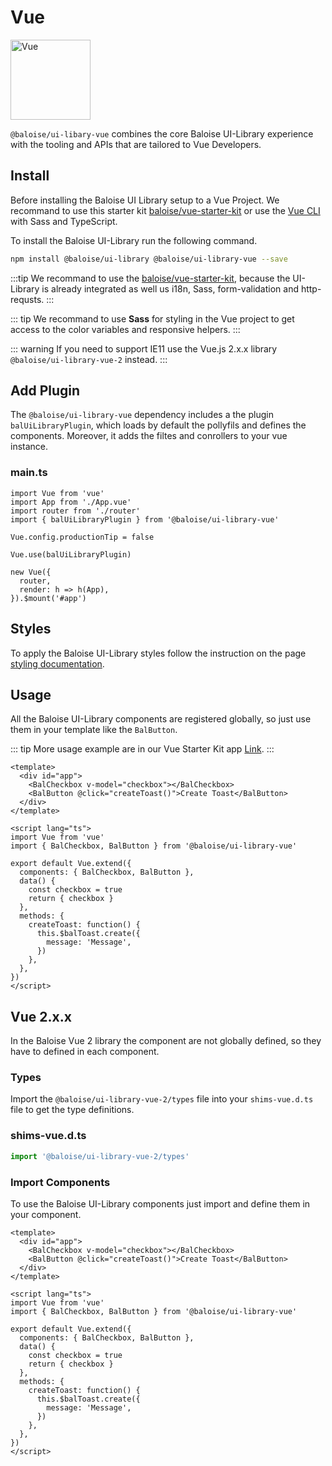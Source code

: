 # Vue

<img style="width: 128px;" src="https://vuejs.org/images/logo.png" data-origin="https://vuejs.org/images/logo.png" alt="Vue">

`@baloise/ui-libary-vue` combines the core Baloise UI-Library experience with the tooling and APIs that are tailored to Vue Developers.

## Install

Before installing the Baloise UI Library setup to a Vue Project. We recommand to use this starter kit [baloise/vue-starter-kit](https://github.com/baloise/vue-starter-kit) or use the [Vue CLI](https://cli.vuejs.org/guide/installation.html) with Sass and TypeScript.

To install the Baloise UI-Library run the following command.

```bash
npm install @baloise/ui-library @baloise/ui-library-vue --save
```

:::tip
We recommand to use the [baloise/vue-starter-kit](https://github.com/baloise/vue-starter-kit), because the UI-Library is already integrated as well us i18n, Sass, form-validation and http-requsts.
:::

::: tip
We recommand to use **Sass** for styling in the Vue project to get access to the color variables and responsive helpers.
:::

::: warning
If you need to support IE11 use the Vue.js 2.x.x library `@baloise/ui-library-vue-2` instead.
:::

## Add Plugin

The `@baloise/ui-library-vue` dependency includes a the plugin `balUiLibraryPlugin`, which loads by default the pollyfils and defines the components. Moreover, it adds the filtes and conrollers to your vue instance.

### main.ts

```typescript{4,8}
import Vue from 'vue'
import App from './App.vue'
import router from './router'
import { balUiLibraryPlugin } from '@baloise/ui-library-vue'

Vue.config.productionTip = false

Vue.use(balUiLibraryPlugin)

new Vue({
  router,
  render: h => h(App),
}).$mount('#app')
```

## Styles

To apply the Baloise UI-Library styles follow the instruction on the page [styling documentation](/guide/styles/installation.html).

## Usage

All the Baloise UI-Library components are registered globally, so just use them in your template like the `BalButton`.

::: tip
More usage example are in our Vue Starter Kit app [Link](https://github.com/baloise/vue-starter-kit/blob/vue-next/src/app/pages/Home.vue).
:::

```vue
<template>
  <div id="app">
    <BalCheckbox v-model="checkbox"></BalCheckbox>
    <BalButton @click="createToast()">Create Toast</BalButton>
  </div>
</template>

<script lang="ts">
import Vue from 'vue'
import { BalCheckbox, BalButton } from '@baloise/ui-library-vue'

export default Vue.extend({
  components: { BalCheckbox, BalButton },
  data() {
    const checkbox = true
    return { checkbox }
  },
  methods: {
    createToast: function() {
      this.$balToast.create({
        message: 'Message',
      })
    },
  },
})
</script>
```

## Vue 2.x.x

In the Baloise Vue 2 library the component are not globally defined, so they have to defined in each component.

### Types

Import the `@baloise/ui-library-vue-2/types` file into your `shims-vue.d.ts` file to get the type definitions.

### shims-vue.d.ts

```typescript
import '@baloise/ui-library-vue-2/types'
```

### Import Components

To use the Baloise UI-Library components just import and define them in your component.

```vue{3,4,10,13}
<template>
  <div id="app">
    <BalCheckbox v-model="checkbox"></BalCheckbox>
    <BalButton @click="createToast()">Create Toast</BalButton>
  </div>
</template>

<script lang="ts">
import Vue from 'vue'
import { BalCheckbox, BalButton } from '@baloise/ui-library-vue'

export default Vue.extend({
  components: { BalCheckbox, BalButton },
  data() {
    const checkbox = true
    return { checkbox }
  },
  methods: {
    createToast: function() {
      this.$balToast.create({
        message: 'Message',
      })
    },
  },
})
</script>
```
